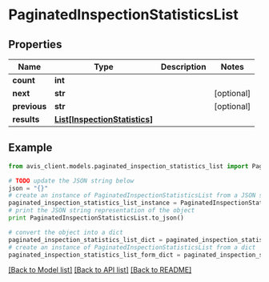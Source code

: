 # PaginatedInspectionStatisticsList


## Properties

Name | Type | Description | Notes
------------ | ------------- | ------------- | -------------
**count** | **int** |  | 
**next** | **str** |  | [optional] 
**previous** | **str** |  | [optional] 
**results** | [**List[InspectionStatistics]**](InspectionStatistics.md) |  | 

## Example

```python
from avis_client.models.paginated_inspection_statistics_list import PaginatedInspectionStatisticsList

# TODO update the JSON string below
json = "{}"
# create an instance of PaginatedInspectionStatisticsList from a JSON string
paginated_inspection_statistics_list_instance = PaginatedInspectionStatisticsList.from_json(json)
# print the JSON string representation of the object
print PaginatedInspectionStatisticsList.to_json()

# convert the object into a dict
paginated_inspection_statistics_list_dict = paginated_inspection_statistics_list_instance.to_dict()
# create an instance of PaginatedInspectionStatisticsList from a dict
paginated_inspection_statistics_list_form_dict = paginated_inspection_statistics_list.from_dict(paginated_inspection_statistics_list_dict)
```
[[Back to Model list]](../README.md#documentation-for-models) [[Back to API list]](../README.md#documentation-for-api-endpoints) [[Back to README]](../README.md)


